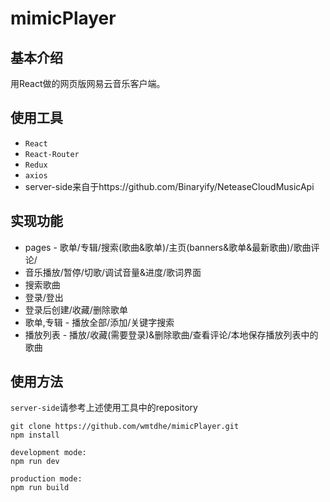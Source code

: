 # mimicPlayer
## 基本介绍
用React做的网页版网易云音乐客户端。
## 使用工具
* <code>React</code>
* <code>React-Router</code>
* <code>Redux</code>
* <code>axios</code>
* server-side来自于https://github.com/Binaryify/NeteaseCloudMusicApi
## 实现功能
* pages - 歌单/专辑/搜索(歌曲&歌单)/主页(banners&歌单&最新歌曲)/歌曲评论/
* 音乐播放/暂停/切歌/调试音量&进度/歌词界面
* 搜索歌曲
* 登录/登出
* 登录后创建/收藏/删除歌单
* 歌单,专辑 - 播放全部/添加/关键字搜索
* 播放列表 - 播放/收藏(需要登录)&删除歌曲/查看评论/本地保存播放列表中的歌曲
## 使用方法
<code>server-side</code>请参考上述使用工具中的repository
```
git clone https://github.com/wmtdhe/mimicPlayer.git
npm install

development mode: 
npm run dev

production mode:
npm run build
```
